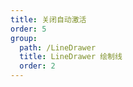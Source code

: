 ```yaml
---
title: 关闭自动激活
order: 5
group: 
  path: /LineDrawer
  title: LineDrawer 绘制线
  order: 2
---
```


<code src="./autoFocus.tsx" compact="true" defaultShowCode="true"></code>
